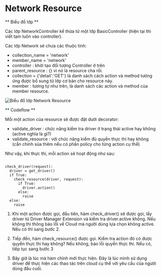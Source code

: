 <h1> Network Resource </h1>

** Biểu đồ lớp **

Các lớp NetworkController kế thừa từ một lớp BasicController (hiện tại thì viết tạm luôn vào controller).

Các lớp Network sẽ chưa các thuộc tính:
+ collection_name = 'network'
+ member_name = 'network'
+ controller : khởi tạo đối tượng Controller ở trên
+ parent_resource : {} vì nó là resource cha rồi.
+ collection = {'detail':'GET'} là danh sách cách action và method tương ứng được bổ sung từ lớp cơ bản cho resource này.
+ member : tương tự như trên, là danh sách các action và method của member resource.

![Biểu đồ lớp Network Resource]('images/network_resource.png')

** Codeflow **

Mỗi một action của resource sẽ được đặt dưới decorator:
+ validate_driver : chức năng kiểm tra driver ở trạng thái active hay không (active nghĩa là gì?)
+ validate_resource : với chức năng kiểm đủ quyền thực thi hay không (cần chỉnh sủa thêm nếu có phần policy cho từng action cụ thể)

Như vậy, khi thực thi, mỗi action sẽ hoạt động như sau:
<pre><code>
check_driver(request):
  driver = get_driver()
  if True:
    check_resource(driver, request):
      if True:
        driver.action()
      else:
        raise
  else:
    raise
</code></pre>

1. Khi một action được gọi, đầu tiên, hàm check_driver() sẽ được gọi, lấy driver từ Driver Manager Extension và kiểm tra driver.active không. Nếu không thì thông báo lỗi về Cloud mà người dùng lựa chọn không active. Nếu có thì sang bước 2.

2. Tiếp đến, hàm check_resource() được gọi. Kiểm tra action đó có được quyền thực thi hay không? Nếu không, báo lỗi quyền thực thi. Nếu có, tiếp tục sang bước 3

3. Bây giờ là lúc mà hàm chính mới thực hiện. Đây là lúc mình sử dụng driver để thực hiện các thao tác trên cloud cụ thể với yêu cầu của người dùng đầu cuối.
